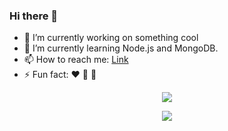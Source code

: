 ### Hi there 👋


- 🔭 I’m currently working on something cool
- 🌱 I’m currently learning Node.js and MongoDB.
- 📫 How to reach me: [Link](https://www.linkedin.com/in/tarun-kumar-7489651a0/)
- ⚡ Fun fact: :heart: :panda_face: :dog:
<p align="center"><img src="https://i.giphy.com/RThN0hOS2GO4M.gif" /></p>
<p align="center"><img src="https://media.tenor.com/images/adf07336af22551743b9eefc63e728e6/tenor.gif" /></p>
